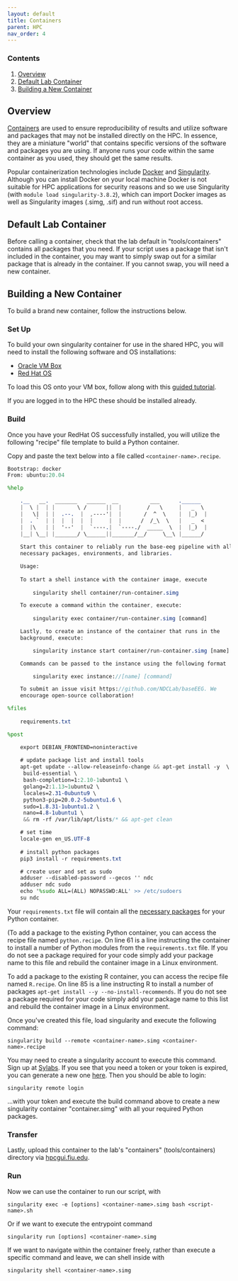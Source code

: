 ```yaml
---
layout: default
title: Containers
parent: HPC
nav_order: 4
---
```


### Contents
1. [Overview](#overview)
2. [Default Lab Container](#default-lab-container)
3. [Building a New Container](#building-a-new-container)


## Overview
[Containers](https://www.ibm.com/topics/containerization) are used to ensure reproducibility of results and utilize software and packages that may not be installed directly on the HPC. In essence, they are a miniature "world" that contains specific versions of the software and packages you are using. If anyone runs your code within the same container as you used, they should get the same results.

Popular containerization technologies include [Docker](https://docs.docker.com/get-started/overview/) and [Singularity](https://docs.sylabs.io/guides/latest/user-guide/). Although you can install Docker on your local machine Docker is not suitable for HPC applications for security reasons and so we use Singularity (with `module load singularity-3.8.2`), which can import Docker images as well as Singularity images (.simg, .sif) and run without root access.

## Default Lab Container
Before calling a container, check that the lab default in "tools/containers" contains all packages that you need. If your script uses a package that isn't included in the container, you may want to simply swap out for a similar package that is already in the container. If you cannot swap, you will need a new container.

## Building a New Container
To build a brand new container, follow the instructions below.

### Set Up

To build your own singularity container for use in the shared HPC, you will need to install the following software and OS installations:

* [Oracle VM Box](https://www.virtualbox.org/wiki/Downloads)
* [Red Hat OS](https://developers.redhat.com/products/rhel/download)

To load this OS onto your VM box, follow along with this [guided tutorial](https://www.youtube.com/watch?v=hE2eOLx0gNU).

If you are logged in to the HPC these should be installed already.

### Build

Once you have your RedHat OS successfully installed, you will utilize the following "recipe" file template to build a Python container.

Copy and paste the text below into a file called `<container-name>.recipe`.

```sass
Bootstrap: docker
From: ubuntu:20.04

%help

	.__   __.  _______   ______  __          ___      .______   
	|  \ |  | |       \ /      ||  |        /   \     |   _  \  
	|   \|  | |  .--.  |  ,----'|  |       /  ^  \    |  |_)  | 
	|  . `  | |  |  |  |  |     |  |      /  /_\  \   |   _  <  
	|  |\   | |  '--'  |  `----.|  `----./  _____  \  |  |_)  | 
	|__| \__| |_______/ \______||_______/__/     \__\ |______/  
                                                            
	Start this container to reliably run the base-eeg pipeline with all
	necessary packages, environments, and libraries. 

	Usage:
	
	To start a shell instance with the container image, execute
		
		singularity shell container/run-container.simg

	To execute a command within the container, execute:
		
		singularity exec container/run-container.simg [command]

	Lastly, to create an instance of the container that runs in the 
	background, execute:

		singularity instance start container/run-container.simg [name]

	Commands can be passed to the instance using the following format

		singularity exec instance://[name] [command]

	To submit an issue visit https://github.com/NDCLab/baseEEG. We 
	encourage open-source collaboration!

%files
	
	requirements.txt

%post

	export DEBIAN_FRONTEND=noninteractive
	
	# update package list and install tools
	apt-get update --allow-releaseinfo-change && apt-get install -y  \
 	 build-essential \
 	 bash-completion=1:2.10-1ubuntu1 \
 	 golang=2:1.13~1ubuntu2 \
 	 locales=2.31-0ubuntu9 \
 	 python3-pip=20.0.2-5ubuntu1.6 \
 	 sudo=1.8.31-1ubuntu1.2 \
 	 nano=4.8-1ubuntu1 \
	 && rm -rf /var/lib/apt/lists/* && apt-get clean

	# set time
	locale-gen en_US.UTF-8
	
	# install python packages
	pip3 install -r requirements.txt

	# create user and set as sudo
	adduser --disabled-password --gecos '' ndc
	adduser ndc sudo
	echo '%sudo ALL=(ALL) NOPASSWD:ALL' >> /etc/sudoers
	su ndc

```

Your `requirements.txt` file will contain all the [necessary packages](https://learnpython.com/blog/python-requirements-file/) for your Python container.

(To add a package to the existing Python container, you can access the recipe file named `python.recipe`. On line 61 is a line instructing the container to install a number of Python modules from the `requirements.txt` file. If you do not see a package required for your code simply add your package name to this file and rebuild the container image in a Linux environment.

To add a package to the existing R container, you can access the recipe file named `R.recipe`. On line 85 is a line instructing R to install a number of packages `apt-get install --y --no-install-recommends`. If you do not see a package required for your code simply add your package name to this list and rebuild the container image in a Linux environment.

Once you've created this file, load singularity and execute the following command:

```
singularity build --remote <container-name>.simg <container-name>.recipe 
```

You may need to create a singularity account to execute this command. Sign up at [Sylabs](https://cloud.sylabs.io). If you see that you need a token or your token is expired, you can generate a new one [here](https://cloud.sylabs.io/auth/tokens). Then you should be able to login:
```
singularity remote login
```
...with your token and execute the build command above to create a new singularity container "container.simg" with all your required Python packages.

### Transfer

Lastly, upload this container to the lab's "containers" (tools/containers) directory via [hpcgui.fiu.edu](hpcgui.fiu.edu).

### Run

Now we can use the container to run our script, with

`singularity exec -e [options] <container-name>.simg bash <script-name>.sh`

Or if we want to execute the entrypoint command

`singularity run [options] <container-name>.simg`

If we want to navigate within the container freely, rather than execute a specific command and leave, we can shell inside with

`singularity shell <container-name>.simg`

